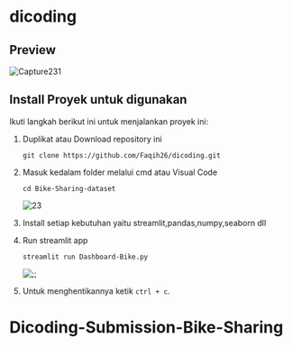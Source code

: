 # dicoding


## Preview
![Capture231](https://github.com/Faqih26/dicoding/assets/74944172/fd26a741-35c2-4d42-b806-ac69741fd2ce)


## Install Proyek untuk digunakan
Ikuti langkah berikut ini untuk menjalankan proyek ini:

1. Duplikat atau Download repository ini 
   ```
   git clone https://github.com/Faqih26/dicoding.git
   ```

2. Masuk kedalam folder melalui cmd atau Visual Code
   ```
   cd Bike-Sharing-dataset
   ```
   ![23](https://github.com/Faqih26/dicoding/assets/74944172/35caf787-4488-44e4-972d-9067d73b308e)


3. Install setiap kebutuhan yaitu streamlit,pandas,numpy,seaborn dll

4. Run streamlit app
   ```
   streamlit run Dashboard-Bike.py
   ```
   ![;;](https://github.com/Faqih26/dicoding/assets/74944172/08f2a6b4-b95a-4b64-ad67-8d9d901efcad)


5. Untuk menghentikannya ketik `ctrl + c`.
# Dicoding-Submission-Bike-Sharing
